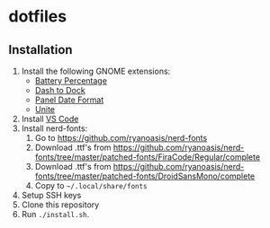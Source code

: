 # dotfiles

## Installation

1. Install the following GNOME extensions:
    - [Battery Percentage](https://extensions.gnome.org/extension/1191/battery-percentage/)
    - [Dash to Dock](https://extensions.gnome.org/extension/307/dash-to-dock/)
    - [Panel Date Format](https://extensions.gnome.org/extension/1462/panel-date-format/)
    - [Unite](https://extensions.gnome.org/extension/1287/unite/)
1. Install [VS Code](https://code.visualstudio.com/docs/?dv=linux64_deb)
1. Install nerd-fonts:
    1. Go to https://github.com/ryanoasis/nerd-fonts
    1. Download .ttf's from https://github.com/ryanoasis/nerd-fonts/tree/master/patched-fonts/FiraCode/Regular/complete
    1. Download .ttf's from https://github.com/ryanoasis/nerd-fonts/tree/master/patched-fonts/DroidSansMono/complete
    1. Copy to `~/.local/share/fonts`
1. Setup SSH keys
1. Clone this repository
1. Run `./install.sh`.